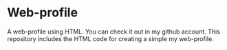 # Web-profile
A web-profile using HTML. You can check it out in my github account. This repository includes the HTML code for creating a simple my web-profile.

